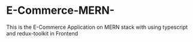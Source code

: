 # E-Commerce-MERN-
This is the E-Commerce Application on MERN stack with using typescript and redux-toolkit in Frontend 
